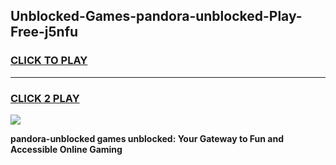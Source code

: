 
## Unblocked-Games-pandora-unblocked-Play-Free-j5nfu
<h3>
<a href="https://premium76.site?title=pandora-unblocked&ref=20M">CLICK TO PLAY</a></h3>
<hr>

<h3>
<a href="https://premium76.site?title=pandora-unblocked&ref=20M">CLICK 2 PLAY</a>
  
</h3>

<a href="https://premium76.site?title=pandora-unblocked&ref=19M"><img src="https://clearcache.store/games.png"></a>


**pandora-unblocked games unblocked: Your Gateway to Fun and Accessible Online Gaming**
